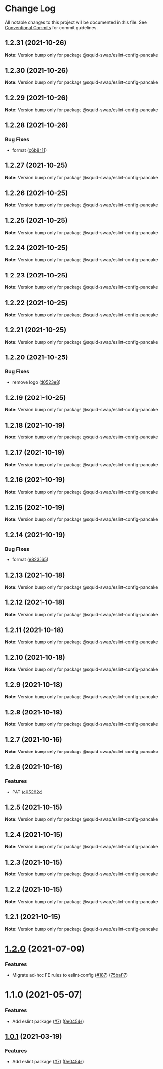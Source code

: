 # Change Log

All notable changes to this project will be documented in this file.
See [Conventional Commits](https://conventionalcommits.org) for commit guidelines.

## 1.2.31 (2021-10-26)

**Note:** Version bump only for package @squid-swap/eslint-config-pancake





## 1.2.30 (2021-10-26)

**Note:** Version bump only for package @squid-swap/eslint-config-pancake





## 1.2.29 (2021-10-26)

**Note:** Version bump only for package @squid-swap/eslint-config-pancake





## 1.2.28 (2021-10-26)


### Bug Fixes

* format ([c6b8411](https://github.com/squid-swap/pancake-toolkit/commit/c6b84117abb3899f0b05c5ca02df18e19eddd4dc))





## 1.2.27 (2021-10-25)

**Note:** Version bump only for package @squid-swap/eslint-config-pancake





## 1.2.26 (2021-10-25)

**Note:** Version bump only for package @squid-swap/eslint-config-pancake





## 1.2.25 (2021-10-25)

**Note:** Version bump only for package @squid-swap/eslint-config-pancake





## 1.2.24 (2021-10-25)

**Note:** Version bump only for package @squid-swap/eslint-config-pancake





## 1.2.23 (2021-10-25)

**Note:** Version bump only for package @squid-swap/eslint-config-pancake





## 1.2.22 (2021-10-25)

**Note:** Version bump only for package @squid-swap/eslint-config-pancake





## 1.2.21 (2021-10-25)

**Note:** Version bump only for package @squid-swap/eslint-config-pancake





## 1.2.20 (2021-10-25)


### Bug Fixes

* remove logo ([d0523e8](https://github.com/squid-swap/pancake-toolkit/commit/d0523e8f8c2c5952e4cb96d32af1b96648c4374f))





## 1.2.19 (2021-10-25)

**Note:** Version bump only for package @squid-swap/eslint-config-pancake





## 1.2.18 (2021-10-19)

**Note:** Version bump only for package @squid-swap/eslint-config-pancake





## 1.2.17 (2021-10-19)

**Note:** Version bump only for package @squid-swap/eslint-config-pancake





## 1.2.16 (2021-10-19)

**Note:** Version bump only for package @squid-swap/eslint-config-pancake





## 1.2.15 (2021-10-19)

**Note:** Version bump only for package @squid-swap/eslint-config-pancake





## 1.2.14 (2021-10-19)


### Bug Fixes

* format ([e823565](https://github.com/squid-swap/pancake-toolkit/commit/e823565d012fde6b77f33dea133e4a8505914f38))





## 1.2.13 (2021-10-18)

**Note:** Version bump only for package @squid-swap/eslint-config-pancake





## 1.2.12 (2021-10-18)

**Note:** Version bump only for package @squid-swap/eslint-config-pancake





## 1.2.11 (2021-10-18)

**Note:** Version bump only for package @squid-swap/eslint-config-pancake





## 1.2.10 (2021-10-18)

**Note:** Version bump only for package @squid-swap/eslint-config-pancake





## 1.2.9 (2021-10-18)

**Note:** Version bump only for package @squid-swap/eslint-config-pancake





## 1.2.8 (2021-10-18)

**Note:** Version bump only for package @squid-swap/eslint-config-pancake





## 1.2.7 (2021-10-16)

**Note:** Version bump only for package @squid-swap/eslint-config-pancake





## 1.2.6 (2021-10-16)


### Features

* PAT ([c05282e](https://github.com/squid-swap/pancake-toolkit/commit/c05282ecb40fdeb2523c192d20ce9ff2dc818e95))





## 1.2.5 (2021-10-15)

**Note:** Version bump only for package @squid-swap/eslint-config-pancake





## 1.2.4 (2021-10-15)

**Note:** Version bump only for package @squid-swap/eslint-config-pancake





## 1.2.3 (2021-10-15)

**Note:** Version bump only for package @squid-swap/eslint-config-pancake





## 1.2.2 (2021-10-15)

**Note:** Version bump only for package @squid-swap/eslint-config-pancake





## 1.2.1 (2021-10-15)

**Note:** Version bump only for package @squid-swap/eslint-config-pancake





# [1.2.0](https://github.com/pancakeswap/pancake-toolkit/tree/master/packages/eslint-config-pancake/compare/@pancakeswap/eslint-config-pancake@1.1.0...@pancakeswap/eslint-config-pancake@1.2.0) (2021-07-09)


### Features

* Migrate ad-hoc FE rules to eslint-config ([#187](https://github.com/pancakeswap/pancake-toolkit/tree/master/packages/eslint-config-pancake/issues/187)) ([75baf17](https://github.com/pancakeswap/pancake-toolkit/tree/master/packages/eslint-config-pancake/commit/75baf175c8316fdfc549bc99e2bc38d65b18c5b6))





# 1.1.0 (2021-05-07)


### Features

* Add eslint package ([#7](https://github.com/pancakeswap/pancake-toolkit/tree/master/packages/eslint-config-pancake/issues/7)) ([0e0454e](https://github.com/pancakeswap/pancake-toolkit/tree/master/packages/eslint-config-pancake/commit/0e0454eb9a63e976934956dc5c66fbef2ce2017a))





## [1.0.1](https://github.com/pancakeswap/pancake-toolkit/tree/master/packages/eslint-config-pancake/compare/@pancakeswap-libs/eslint-config-pancake@1.0.1...@pancakeswap-libs/eslint-config-pancake@1.0.1) (2021-03-19)


### Features

* Add eslint package ([#7](https://github.com/pancakeswap/pancake-toolkit/tree/master/packages/eslint-config-pancake/issues/7)) ([0e0454e](https://github.com/pancakeswap/pancake-toolkit/tree/master/packages/eslint-config-pancake/commit/0e0454eb9a63e976934956dc5c66fbef2ce2017a))
